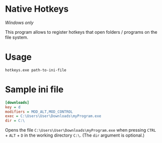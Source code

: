 # Native Hotkeys
_Windows only_

This program allows to register hotkeys that open folders / programs on the file system.

# Usage
```cli
hotkeys.exe path-to-ini-file
```

# Sample ini file
```ini
[downloads]
key = d
modifiers = MOD_ALT,MOD_CONTROL
exec = C:\Users\User\Downloads\myProgram.exe
dir = C:\
```

Opens the file `C:\Users\User\Downloads\myProgram.exe` when pressing `CTRL` + `ALT` + `D` in the working directory `C:\`.
(The `dir` argument is optional.)